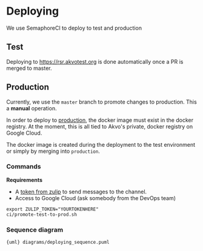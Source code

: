 # Deploying

We use SemaphoreCI to deploy to test and production

## Test

Deploying to https://rsr.akvotest.org is done automatically once a PR is merged to master.


## Production

Currently, we use the `master` branch to promote changes to production.
This a **manual** operation.

In order to deploy to [production](https://rsr.akvo.org), the docker image must exist in the docker registry.
At the moment, this is all tied to Akvo's private, docker registry on Google Cloud.

The docker image is created during the deployment to the test environment or simply by merging into `production`.

### Commands

**Requirements**

 - A [token from zulip](https://akvo.zulipchat.com/#settings/account-and-privacy) to send messages to the channel.
 - Access to Google Cloud (ask somebody from the DevOps team)

```shell
export ZULIP_TOKEN="YOURTOKENHERE"
ci/promote-test-to-prod.sh
```

### Sequence diagram

<!-- Edit with https://mermaid.live/ -->
```{uml} diagrams/deploying_sequence.puml```

